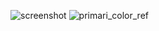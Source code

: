 ![screenshot](https://user-images.githubusercontent.com/60906586/158922461-241f7733-2126-4b83-b24f-0d408c8c8588.jpg)
![primari_color_ref](https://user-images.githubusercontent.com/60906586/158922468-4e9e4e51-6605-44e2-9ab9-dd705bf08bc3.png)
